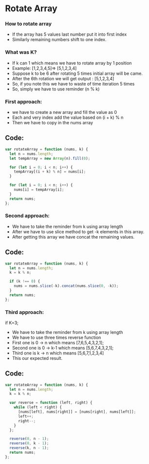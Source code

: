 # Rotate Array

### How to rotate array

- If the array has 5 values last number put it into first index
- Similarly remaining numbers shift to one index.

### What was K?

- If k can 1 which means we have to rotate array by 1 position
- Example: [1,2,3,4,5]=> [5,1,2,3,4]
- Suppose k to be 6 after rotating 5 times initial array will be came.
- After the 6th rotation we will get output : [5,1,2,3,4]
- So, if you note this we have to waste of time iteration 5 times
- So, simply we have to use reminder (n % k)

### First approach:

- we have to create a new array and fill the value as 0
- Each and very index add the value based on (i + k) % n
- Then we have to copy in the nums array

## Code:

```javascript
var rotateArray = function (nums, k) {
  let n = nums.length;
  let tempArray = new Array(n).fill(0);

  for (let i = 0; i < n; i++) {
    tempArray[(i + k) % n] = nums[i];
  }

  for (let i = 0; i < n; i++) {
    nums[i] = tempArray[i];
  }
  return nums;
};
```

### Second approach:

- We have to take the reminder from k using array length
- After we have to use slice method to get -k elements in this array.
- After getting this array we have concat the remaining values.

## Code:

```javascript
var rotateArray = function (nums, k) {
  let n = nums.length;
  k = k % n;

  if (k !== 0) {
    nums = nums.slice(-k).concat(nums.slice(0, -k));
  }
  return nums;
};
```

### Third approach:

if K=3;

- We have to take the reminder from k using array length
- We have to use three times reverse function
- First one is 0 -> n which means [7,6,5,4,3,2,1];
- Second one is 0 -> k-1 which means [5,6,7,4,3,2,1];
- Third one is k -> n which means [5,6,7,1,2,3,4]
- This our expected result.

## Code:

```javascript
var rotateArray = function (nums, k) {
  let n = nums.length;
  k = k % n;

  var reverse = function (left, right) {
    while (left < right) {
      [nums[left], nums[right]] = [nums[right], nums[left]];
      left++;
      right--;
    }
  };

  reverse(0, n - 1);
  reverse(0, k - 1);
  reverse(k, n - 1);
  return nums;
};
```
